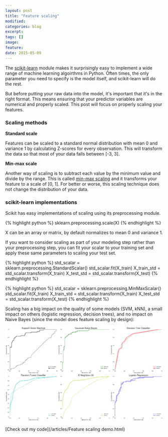 ```yaml
---
layout: post
title: "Feature scaling"
modified:
categories: blog
excerpt: 
tags: []
image:
feature:
date: 2015-05-09
---
```


The [scikit-learn](http://scikit-learn.org/stable/) module makes it surprisingly easy to implement a wide range of machine learning algoirthms in Python. Often times, the only parameter you need to specify is the model itself, and scikit-learn will do the rest.

But before putting your raw data into the model, it's important that it's in the right format. This means ensuring that your predictor variables are numerical and properly scaled. This post will focus on properly scaling your features.

### Scaling methods

**Standard scale**

Features can be scaled to a standard normal distribution with mean 0 and variance 1 by calculating Z-scores for every observation. This will transform the data so that most of your data falls between [-3, 3].

**Min-max scale**

Another way of scaling is to subtract each value by the minimum value and divide by the range. This is called [min-max scaling](http://stn.spotfire.com/spotfire_client_help/norm/norm_scale_between_0_and_1.htm) and it transforms your feature to a scale of [0, 1]. For better or worse, this scaling technique does not change the distribution of your data.

### scikit-learn implementations

Scikit has easy implementations of scaling using its preprocessing module.

{% highlight python %}
sklearn.preprocessing.scale(X)
{% endhighlight %}

X can be an array or matrix, by default normalizes to mean 0 and variance 1.

If you want to consider scaling as part of your modeling step rather than your preprocessing step, you can fit your scalar to your training set and apply these same parameters to scaling your test set.

{% highlight python %}
std_scalar = sklearn.preprocessing.StandardScalar()
std_scalar.fit(X_train)
X_train_std = std_scalar.transform(X_train)
X_test_std = std_scalar.transform(X_test)
{% endhighlight %}

{% highlight python %}
std_scalar = sklearn.preprocessing.MinMaxScalar()
std_scalar.fit(X_train)
X_train_std = std_scalar.transform(X_train)
X_test_std = std_scalar.transform(X_test)
{% endhighlight %}

Scaling has a big impact on the quality of some models (SVM, kNN), a small impact on others (logistic regression, decision trees), and no impact on Naive Bayes (since the model does feature scaling by design):

![scaled_roc](/images/scaled_roc.png)

[Check out my code](/articles/Feature scaling demo.html)